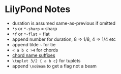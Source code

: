 # LilyPond Notes

* duration is assumed same-as-previous if omitted
* `*s` or `*-sharp` = sharp
* `*f` or `*-flat` = flat
* append number for duration, 8 => 1/8, 4 => 1/4 etc
* append tilde `~` for tie
* `< a b c >4` for chords
* [chord name suffixes](https://lilypond.org/doc/v2.25/Documentation/notation/common-chord-modifiers)
* `\tuplet 3/2 { a b c}` for tuplets
* append `\noBeam` to get a flag not a beam
